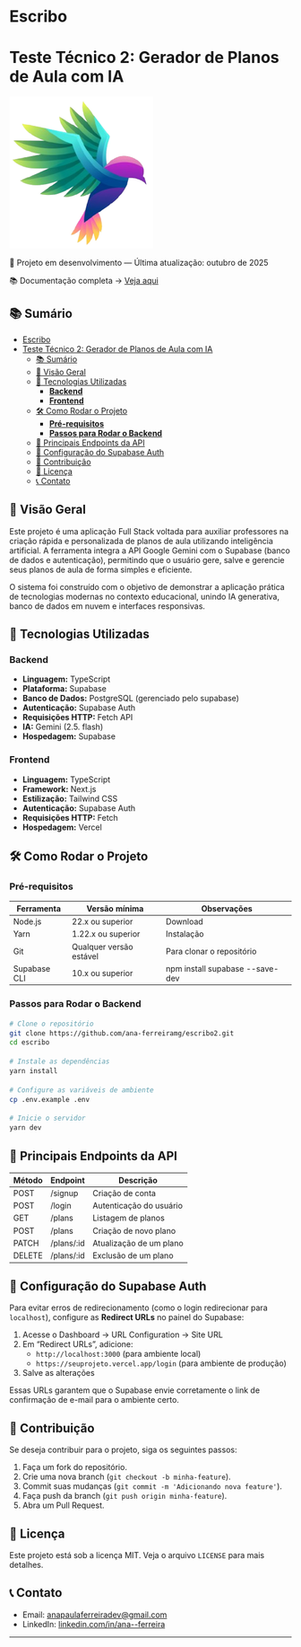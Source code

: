 
# Escribo

# Teste Técnico 2: Gerador de Planos de Aula com IA
![Capa](./docs/images/bird_logo.png)

📅 Projeto em desenvolvimento — Última atualização: outubro de 2025

📚 Documentação completa → [Veja aqui](./docs/index.md)

## 📚 Sumário

- [Escribo](#escribo)
- [Teste Técnico 2: Gerador de Planos de Aula com IA](#teste-técnico-2-gerador-de-planos-de-aula-com-ia)
  - [📚 Sumário](#-sumário)
  - [📌 Visão Geral](#-visão-geral)
  - [🚀 Tecnologias Utilizadas](#-tecnologias-utilizadas)
    - [**Backend**](#backend)
    - [**Frontend**](#frontend)
  - [🛠️ Como Rodar o Projeto](#️-como-rodar-o-projeto)
    - [**Pré-requisitos**](#pré-requisitos)
    - [**Passos para Rodar o Backend**](#passos-para-rodar-o-backend)
  - [📡 Principais Endpoints da API](#-principais-endpoints-da-api)
  - [🔐 Configuração do Supabase Auth](#-configuração-do-supabase-auth)
  - [🎯 Contribuição](#-contribuição)
  - [📄 Licença](#-licença)
  - [📞 Contato](#-contato)

## 📌 Visão Geral
Este projeto é uma aplicação Full Stack voltada para auxiliar professores na criação rápida e personalizada de planos de aula utilizando inteligência artificial. A ferramenta integra a API Google Gemini com o Supabase (banco de dados e autenticação), permitindo que o usuário gere, salve e gerencie seus planos de aula de forma simples e eficiente.

O sistema foi construído com o objetivo de demonstrar a aplicação prática de tecnologias modernas no contexto educacional, unindo IA generativa, banco de dados em nuvem e interfaces responsivas.

## 🚀 Tecnologias Utilizadas
### **Backend**
- **Linguagem:** TypeScript
- **Plataforma:** Supabase
- **Banco de Dados:** PostgreSQL (gerenciado pelo supabase)
- **Autenticação:** Supabase Auth
- **Requisições HTTP:** Fetch API
- **IA:** Gemini (2.5. flash)
- **Hospedagem:** Supabase

### **Frontend**
- **Linguagem:** TypeScript
- **Framework:** Next.js
- **Estilização:** Tailwind CSS
- **Autenticação:** Supabase Auth
- **Requisições HTTP:** Fetch
- **Hospedagem:** Vercel

## 🛠️ Como Rodar o Projeto
### **Pré-requisitos**
| Ferramenta   | Versão mínima           | Observações                     |
| ------------ | ----------------------- | ------------------------------- |
| Node.js      | 22.x ou superior        | Download                        |
| Yarn         | 1.22.x ou superior      | Instalação                      |
| Git          | Qualquer versão estável | Para clonar o repositório       |
| Supabase CLI | 10.x ou superior        | npm install supabase --save-dev |

### **Passos para Rodar o Backend**
```sh
# Clone o repositório
git clone https://github.com/ana-ferreiramg/escribo2.git
cd escribo

# Instale as dependências
yarn install

# Configure as variáveis de ambiente
cp .env.example .env

# Inicie o servidor
yarn dev
```

## 📡 Principais Endpoints da API
| Método | Endpoint   | Descrição               |
| ------ | ---------- | ----------------------- |
| POST   | /signup    | Criação de conta        |
| POST   | /login     | Autenticação do usuário |
| GET    | /plans     | Listagem de planos      |
| POST   | /plans     | Criação de novo plano   |
| PATCH  | /plans/:id | Atualização de um plano |
| DELETE | /plans/:id | Exclusão de um plano    |  |


## 🔐 Configuração do Supabase Auth

Para evitar erros de redirecionamento (como o login redirecionar para `localhost`), configure as **Redirect URLs** no painel do Supabase:

1. Acesse o Dashboard → URL Configuration → Site URL
2. Em “Redirect URLs”, adicione:
   - `http://localhost:3000` (para ambiente local)
   - `https://seuprojeto.vercel.app/login` (para ambiente de produção)
3. Salve as alterações

Essas URLs garantem que o Supabase envie corretamente o link de confirmação de e-mail para o ambiente certo.


## 🎯 Contribuição
Se deseja contribuir para o projeto, siga os seguintes passos:
1. Faça um fork do repositório.
2. Crie uma nova branch (`git checkout -b minha-feature`).
3. Commit suas mudanças (`git commit -m 'Adicionando nova feature'`).
4. Faça push da branch (`git push origin minha-feature`).
5. Abra um Pull Request.

## 📄 Licença
Este projeto está sob a licença MIT. Veja o arquivo `LICENSE` para mais detalhes.

## 📞 Contato
- Email: anapaulaferreiradev@gmail.com
- LinkedIn: [linkedin.com/in/ana--ferreira](https://linkedin.com/in/ana--ferreira)

---
